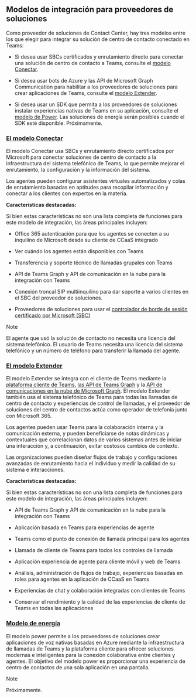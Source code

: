 ## <a name="integration-models-for-solution-providers"></a>Modelos de integración para proveedores de soluciones

<a name="steps"></a>

Como proveedor de soluciones de Contact Center, hay tres modelos entre los que elegir para integrar su solución de centro de contacto conectado en Teams:

- Si desea usar SBCs certificados y enrutamiento directo para conectar una solución de centro de contacto a Teams, consulte el [modelo Conectar](?tabs=connect#steps).

- Si desea usar bots de Azure y las API de Microsoft Graph Communication para habilitar a los proveedores de soluciones para crear aplicaciones de Teams, consulte el [modelo Extender](?tabs=extend#steps).

- Si desea usar un SDK que permita a los proveedores de soluciones instalar experiencias nativas de Teams en su aplicación, consulte el [modelo de Power](?tabs=power#steps). Las soluciones de energía serán posibles cuando el SDK esté disponible. Próximamente.

### <a name="the-connect-model"></a>[**El modelo Conectar**](#tab/connect)

El modelo Conectar usa SBCs y enrutamiento directo certificados por Microsoft para conectar soluciones de centro de contacto a la infraestructura del sistema telefónico de Teams, lo que permite mejorar el enrutamiento, la configuración y la información del sistema.

Los agentes pueden configurar asistentes virtuales automatizados y colas de enrutamiento basadas en aptitudes para recopilar información y conectar a los clientes con expertos en la materia.

**Características destacadas:**

Si bien estas características no son una lista completa de funciones para este modelo de integración, las áreas principales incluyen:

- Office 365 autenticación para que los agentes se conecten a su inquilino de Microsoft desde su cliente de CCaaS integrado

- Ver cuándo los agentes están disponibles con Teams

- Transferencia y soporte técnico de llamadas grupales con Teams

- API de Teams Graph y API de comunicación en la nube para la integración con Teams

- Conexión troncal SIP multiinquilino para dar soporte a varios clientes en el SBC del proveedor de soluciones.

- Proveedores de soluciones para usar el [<span class="underline">controlador de borde de sesión certificado por Microsoft (SBC)</span>](../direct-routing-border-controllers.md)

> [!NOTE]
> El agente que usó la solución de contacto no necesita una licencia del sistema telefónico. El usuario de Teams necesita una licencia del sistema telefónico y un número de teléfono para transferir la llamada del agente.

### <a name="the-extend-model"></a>[**El modelo Extender**](#tab/extend)

El modelo Extender se integra con el cliente de Teams mediante la [plataforma cliente de Teams](/microsoftteams/platform/overview), [las API de Teams Graph](/graph/api/resources/teams-api-overview) y la [API de comunicaciones en la nube de Microsoft Graph](/graph/api/resources/communications-api-overview). El modelo Extender también usa el sistema telefónico de Teams para todas las llamadas de centro de contacto y experiencias de control de llamadas, y el proveedor de soluciones del centro de contactos actúa como operador de telefonía junto con Microsoft 365.

Los agentes pueden usar Teams para la colaboración interna y la comunicación externa, y pueden beneficiarse de notas dinámicas y contextuales que correlacionan datos de varios sistemas antes de iniciar una interacción y, a continuación, evitar costosos cambios de contexto.

Las organizaciones pueden diseñar flujos de trabajo y configuraciones avanzadas de enrutamiento hacia el individuo y medir la calidad de su sistema e interacciones.

**Características destacadas:**

Si bien estas características no son una lista completa de funciones para este modelo de integración, las áreas principales incluyen:

- API de Teams Graph y API de comunicación en la nube para la integración con Teams

- Aplicación basada en Teams para experiencias de agente

- Teams como el punto de conexión de llamada principal para los agentes

- Llamada de cliente de Teams para todos los controles de llamada

- Aplicación experiencia de agente para cliente móvil y web de Teams

- Análisis, administración de flujos de trabajo, experiencias basadas en roles para agentes en la aplicación de CCaaS en Teams

- Experiencias de chat y colaboración integradas con clientes de Teams

- Conservar el rendimiento y la calidad de las experiencias de cliente de Teams en todas las aplicaciones



### <a name="the-power-model"></a>[**Modelo de energía**](#tab/power)

El modelo power permite a los proveedores de soluciones crear aplicaciones de voz nativas basadas en Azure mediante la infraestructura de llamadas de Teams y la plataforma cliente para ofrecer soluciones modernas e inteligentes para la conexión colaborativa entre clientes y agentes. El objetivo del modelo power es proporcionar una experiencia de centro de contactos de una sola aplicación en una pantalla.


> [!NOTE]
> Próximamente.
